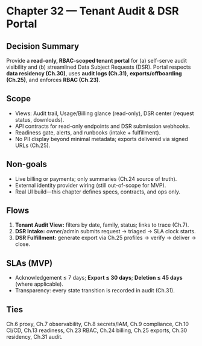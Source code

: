 # Chapter 32 — Tenant Audit & DSR Portal

## Decision Summary
Provide a **read-only, RBAC-scoped tenant portal** for (a) self-serve audit visibility and (b) streamlined Data Subject Requests (DSR).
Portal respects **data residency (Ch.30)**, uses **audit logs (Ch.31)**, **exports/offboarding (Ch.25)**, and enforces **RBAC (Ch.23)**.

## Scope
- Views: Audit trail, Usage/Billing glance (read-only), DSR center (request status, downloads).
- API contracts for read-only endpoints and DSR submission webhooks.
- Readiness gate, alerts, and runbooks (intake + fulfillment).
- No PII display beyond minimal metadata; exports delivered via signed URLs (Ch.25).

## Non-goals
- Live billing or payments; only summaries (Ch.24 source of truth).
- External identity provider wiring (still out-of-scope for MVP).
- Real UI build—this chapter defines specs, contracts, and ops only.

## Flows
1) **Tenant Audit View:** filters by date, family, status; links to trace (Ch.7).  
2) **DSR Intake:** owner/admin submits request → triaged → SLA clock starts.  
3) **DSR Fulfillment:** generate export via Ch.25 profiles → verify → deliver → close.

## SLAs (MVP)
- Acknowledgement ≤ 7 days; **Export ≤ 30 days**; **Deletion ≤ 45 days** (where applicable).  
- Transparency: every state transition is recorded in audit (Ch.31).

## Ties
Ch.6 proxy, Ch.7 observability, Ch.8 secrets/IAM, Ch.9 compliance, Ch.10 CI/CD, Ch.13 readiness, Ch.23 RBAC, Ch.24 billing, Ch.25 exports, Ch.30 residency, Ch.31 audit.
